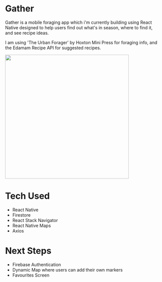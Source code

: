 # Gather

Gather is a mobile foraging app which i'm currently building using React Native designed to help users find out what's in season, where to find it, and see recipe ideas.

I am using 'The Urban Forager' by Hoxton Mini Press for foraging info, and the Edamam Recipe API for suggested recipes.

<img src='https://user-images.githubusercontent.com/70201135/114994960-40d5c800-9e95-11eb-9edc-017c0e0e1d46.jpeg' width=400>

# Tech Used

- React Native
- Firestore
- React Stack Navigator
- React Native Maps
- Axios

# Next Steps

- Firebase Authentication
- Dynamic Map where users can add their own markers
- Favourites Screen
